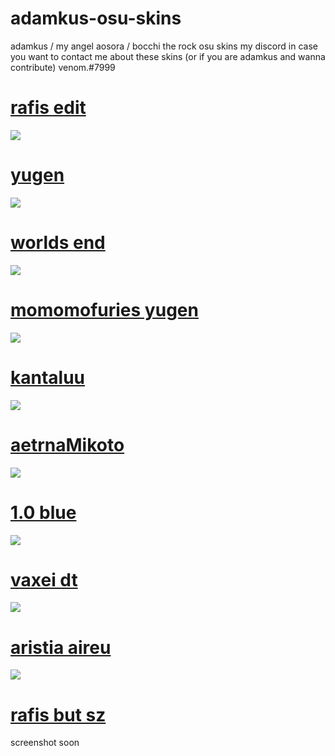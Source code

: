 # adamkus-osu-skins
adamkus / my angel aosora / bocchi the rock osu skins 
my discord in case you want to contact me about these skins (or if you are adamkus and wanna contribute)
venom.#7999


# [rafis edit](https://venomthor2.s-ul.eu/IsJfyuui)
![](https://i.imgur.com/YYJihL2.jpg)

# [yugen](https://osuskins.net/skin/wEaMJGb)
![](https://osuskins.net/screenshots/wEaMJGb.jpg)

# [worlds end](https://cdn.discordapp.com/attachments/601218080940621824/692936174959853680/-_Aireu.osk)
![](https://lh5.googleusercontent.com/rIS5cvKD9UrtTaeJf2u-Dfh8GXB1jqYcekHdDgQnVis9IE1814Zb15ogt2Q14lJRVb62awqUTEwrLnJb3QPmeNY2tPnCsb0nRsuTaiEMTDor7tLR5dRubhzA9GrwbC-_VUzolmmJwQB7mmu3jz-MQ9nUmCc96JGEt1HmXRECGlschermZm90xJ7hfLq1jSos=w1280)

# [momomofuries yugen](https://venomthor2.s-ul.eu/zjg29QPv)
![](https://osu.gatari.pw/ss/I7C4X78V.jpg)

# [kantaluu](https://drive.google.com/file/d/11tlRdPabJw-mz95PoWqfHj91yJy6n61O/view?usp=sharing)
![](https://camo.githubusercontent.com/53418b6ab2389ad08fcf021a3bfb17ba730d447872dc4c25559aee5163dfc18e/68747470733a2f2f692e696d6775722e636f6d2f78344c436866352e6a7067)

# [aetrnaMikoto](https://mega.nz/file/5QoijSoa#nR2PMY0rrsIHoug0puMQ52fRtU2ezGRnlWNRoCd5144) 
![](https://user-images.githubusercontent.com/86570889/123661420-0b017800-d824-11eb-8051-08275447fd73.jpg)

# [1.0 blue](https://joofixd.s-ul.eu/Idc2Mdek)
![](https://osu.ppy.sh/ss/15821083/950a)

# [vaxei dt](https://joofixd.s-ul.eu/ouJZqGd1)
![](https://osu.ppy.sh/ss/13421907/707a)

# [aristia aireu](https://b.catgirlsare.sexy/6GXzDQzg.osk)
![](https://osu.ppy.sh/ss/16178093/c243)

# [rafis but sz](https://drive.google.com/file/d/1merhrh2MPn2rd-4dQQFpLyRB8l_jYv6K/view)
screenshot soon
